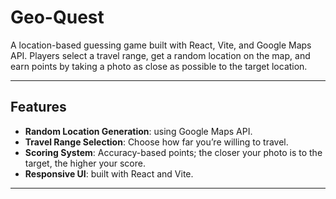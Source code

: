 # Geo-Quest
A location-based guessing game built with React, Vite, and Google Maps API. Players select a travel range, get a random location on the map, and earn points by taking a photo as close as possible to the target location.

---

## Features

- **Random Location Generation**: using Google Maps API.
- **Travel Range Selection**: Choose how far you’re willing to travel.
- **Scoring System**: Accuracy-based points; the closer your photo is to the target, the higher your score.
- **Responsive UI**: built with React and Vite.

---

